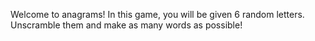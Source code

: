Welcome to anagrams! In this game, you will be given 6 random letters. Unscramble them and make as many words as possible!
